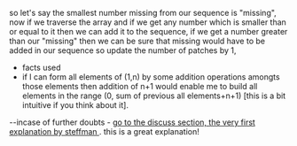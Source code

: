 ​so let's say the smallest number missing from our sequence is "missing", now if we traverse the array and if we get any number which is smaller than or equal to it then we can add it to the sequence, if we get a number greater than our "missing" then we can be sure that missing would have to be added in our sequence so update the number of patches by 1,

- facts used
- if I can form all elements of (1,n) by some addition operations amongts those elements then addition of n+1 would enable me to build all elements in the range (0, sum of previous all elements+n+1) [this is a bit intuitive if you think about it].


--incase of further doubts - [go to the discuss section, the very first explanation by steffman ](https://leetcode.com/problems/patching-array/discuss/78488/Solution-%2B-explanation) . this is a great explanation!
